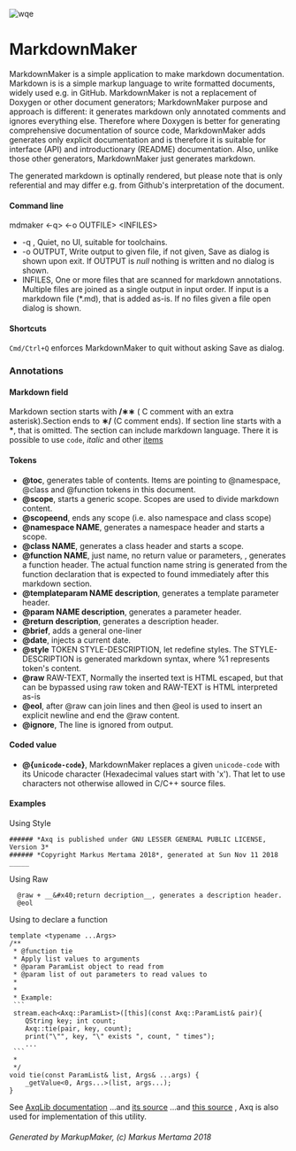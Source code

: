 ![wqe](https://avatars1.githubusercontent.com/u/7837709?s=400&amp;v=4)
# MarkdownMaker

MarkdownMaker is a simple application to make markdown documentation. Markdown is
is a simple markup language to write formatted documents, widely used e.g. in GitHub.
MarkdownMaker is not a replacement of Doxygen or other document generators; MarkdownMaker
purpose and approach is different: it generates markdown only annotated comments and
ignores everything else. Therefore where Doxygen is better for generating comprehensive
documentation of source code, MarkdownMaker adds generates only explicit documentation and
is therefore it is suitable for interface (API) and introductionary (README) documentation.
Also, unlike those other generators, MarkdownMaker just generates markdown.

The generated markdown is optinally rendered, but please note that is only referential and may
differ e.g. from Github's interpretation of the document.

#### Command line
mdmaker &lt;-q&gt; &lt;-o OUTFILE&gt; &lt;INFILES&gt;
* -q , Quiet, no UI, suitable for toolchains.
* -o OUTPUT, Write output to given file, if not given, Save as dialog is shown upon exit. If OUTPUT
is *null* nothing is written and no dialog is shown.
* INFILES, One or more files that are scanned for markdown annotations. Multiple files are joined
as a single output in input order. If input is a markdown file (*.md), that is added as-is.
If no files given a file open dialog is shown.

#### Shortcuts
`Cmd/Ctrl+Q` enforces MarkdownMaker to quit without asking Save as dialog.

### Annotations
#### Markdown field
Markdown section starts with __/&lowast;&lowast;__ ( C comment with an extra asterisk).Section ends to __&lowast;/__ (C comment ends). If section line starts with a __*__, that is omitted.
The section can include markdown language. There it is possible to use `code`,
*italic* and other [items](https://github.com/adam-p/markdown-here/wiki/Markdown-Cheatsheet)

#### Tokens
+ __&#x40;toc__, generates table of contents. Items are pointing to &#x40;namespace, &#x40;class and &#x40;function tokens in this document.
+ __&#x40;scope__, starts a generic scope. Scopes are used to divide markdown content.
+ __&#x40;scopeend__, ends any scope (i.e. also namespace and class scope)
+ __&#x40;namespace NAME__, generates a namespace header and starts a scope.
+ __&#x40;class NAME__, generates a class header and starts a scope.
+ __&#x40;function NAME__, just name, no return value or parameters, , generates a function header. The actual function name string is generated from the function declaration that is expected to found immediately after this markdown section.
+ __&#x40;templateparam NAME description__, generates a template parameter header.
+ __&#x40;param NAME description__, generates a parameter header.
+ __&#x40;return description__, generates a description header.
+ __&#x40;brief__, adds a general one-liner
+ __&#x40;date__, injects a current date.
+ __&#x40;style__ TOKEN STYLE-DESCRIPTION, let redefine styles. The STYLE-DESCRIPTION is generated markdown syntax, where %1 represents token's content.
+ __&#x40;raw__ RAW-TEXT, Normally the inserted text is HTML escaped, but that can be bypassed using raw token and RAW-TEXT is HTML interpreted as-is
+ __&#x40;eol__, after &#x40;raw can join lines and then &#x40;eol is used to insert an explicit newline and end the &#x40;raw content.
+ __&#x40;ignore__, The line is ignored from output.

#### Coded value
+ __&#x40;{`unicode-code`}__, MarkdownMaker replaces a given `unicode-code` with its Unicode character (Hexadecimal values start with 'x'). That let to use characters not otherwise allowed in C/C++ source files.

#### Examples
Using Style
```
###### *Axq is published under GNU LESSER GENERAL PUBLIC LICENSE, Version 3*  
###### *Copyright Markus Mertama 2018*, generated at Sun Nov 11 2018 
_____  
```
Using Raw
```
  @raw + __&#x40;return decription__, generates a description header.  
  @eol  
```

Using to declare a function

~~~
template <typename ...Args>  
/**  
 * @function tie  
 * Apply list values to arguments  
 * @param ParamList object to read from  
 * @param list of out parameters to read values to  
 *  
 *  
 * Example:  
 ```  
 stream.each<Axq::ParamList>([this](const Axq::ParamList& pair){  
    QString key; int count;  
    Axq::tie(pair, key, count);  
    print("\"", key, "\" exists ", count, " times");  
    ...  
 ```  
 *  
 */  
void tie(const ParamList& list, Args& ...args) {  
    _getValue<0, Args...>(list, args...);  
}  
~~~

See [AxqLib documentation](https://github.com/mmertama/AxqLib/blob/master/Axq.md)
...and [its source](https://github.com/mmertama/AxqLib/blob/master/axq.h)
...and [this source](https://github.com/mmertama/MarkdownMaker/blob/master/markdownmaker.h)
, Axq is also used for implementation of this utility.
###### Generated by MarkupMaker, (c) Markus Mertama 2018 
